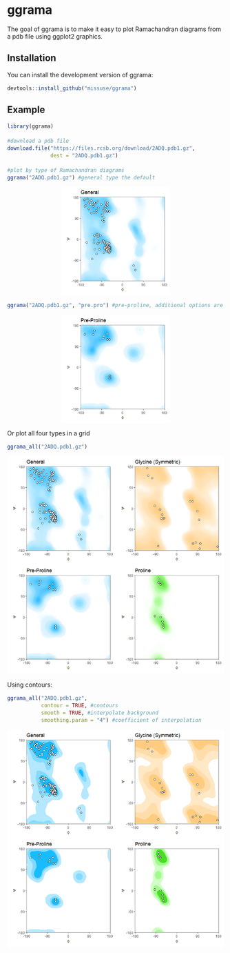 
<!-- README.md is generated from README.Rmd. Please edit that file -->

# ggrama

<!-- badges: start -->
<!-- badges: end -->

The goal of ggrama is to make it easy to plot Ramachandran diagrams from
a pdb file using ggplot2 graphics.

## Installation

You can install the development version of ggrama:

``` r
devtools::install_github("missuse/ggrama")
```

## Example

``` r
library(ggrama)

#download a pdb file
download.file("https://files.rcsb.org/download/2ADQ.pdb1.gz",
              dest = "2ADQ.pdb1.gz")

#plot by type of Ramachandran diagrams
ggrama("2ADQ.pdb1.gz") #general type the default
```

<img src="man/figures/README-example-1.png" width="50%" style="display: block; margin: auto;" />

``` r
ggrama("2ADQ.pdb1.gz", "pre.pro") #pre-proline, additional options are glycine and proline
```

<img src="man/figures/README-example-2.png" width="50%" style="display: block; margin: auto;" />

Or plot all four types in a grid

``` r
ggrama_all("2ADQ.pdb1.gz")
```

<img src="man/figures/README-example2-1.png" width="100%" />

Using contours:

``` r
ggrama_all("2ADQ.pdb1.gz",
           contour = TRUE, #contours
           smooth = TRUE, #interpolate background
           smoothing.param = "4") #coefficient of interpolation
```

<img src="man/figures/README-example3-1.png" width="100%" />

